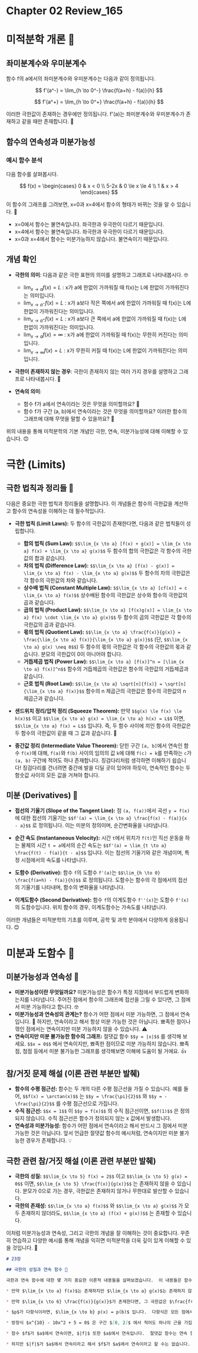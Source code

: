 # Chapter 02 Review_165

# 미적분학 개론 📝

## 좌미분계수와 우미분계수

함수 f의 a에서의 좌미분계수와 우미분계수는 다음과 같이 정의됩니다.

$$
f'(a^-) = \lim_{h \to 0^-} \frac{f(a+h) - f(a)}{h}
$$

$$
f'(a^+) = \lim_{h \to 0^+} \frac{f(a+h) - f(a)}{h}
$$

이러한 극한값이 존재하는 경우에만 정의됩니다.  f'(a)는 좌미분계수와 우미분계수가 존재하고 같을 때만 존재합니다.  🤔

## 함수의 연속성과 미분가능성

### 예시 함수 분석

다음 함수를 살펴봅시다.

$$
f(x) = \begin{cases}
0 & x < 0 \\
5-2x & 0 \le x \le 4 \\
1 & x > 4
\end{cases}
$$

이 함수의 그래프를 그려보면, x=0과 x=4에서 함수의 형태가 바뀌는 것을 알 수 있습니다.  🧐

* x=0에서 함수는 불연속입니다. 좌극한과 우극한이 다르기 때문입니다.
* x=4에서 함수는 불연속입니다. 좌극한과 우극한이 다르기 때문입니다.
* x=0과 x=4에서 함수는 미분가능하지 않습니다. 불연속이기 때문입니다.

## 개념 확인

* **극한의 의미**:  다음과 같은 극한 표현의 의미를 설명하고 그래프로 나타내봅시다.  🤓
    * $\lim_{x \to a} f(x) = L$ : x가 a에 한없이 가까워질 때 f(x)는 L에 한없이 가까워진다는 의미입니다.
    * $\lim_{x \to a^-} f(x) = L$ : x가 a보다 작은 쪽에서 a에 한없이 가까워질 때 f(x)는 L에 한없이 가까워진다는 의미입니다.
    * $\lim_{x \to a^+} f(x) = L$ : x가 a보다 큰 쪽에서 a에 한없이 가까워질 때 f(x)는 L에 한없이 가까워진다는 의미입니다.
    * $\lim_{x \to a} f(x) = \infty$ : x가 a에 한없이 가까워질 때 f(x)는 무한히 커진다는 의미입니다.
    * $\lim_{x \to \infty} f(x) = L$ : x가 무한히 커질 때 f(x)는 L에 한없이 가까워진다는 의미입니다.

* **극한이 존재하지 않는 경우**: 극한이 존재하지 않는 여러 가지 경우를 설명하고 그래프로 나타내봅시다.  🤔

* **연속의 의미**:
    * 함수 f가 a에서 연속이라는 것은 무엇을 의미할까요?  🧐
    * 함수 f가 구간 (a, b)에서 연속이라는 것은 무엇을 의미할까요? 이러한 함수의 그래프에 대해 무엇을 말할 수 있을까요?  🧐


위의 내용을 통해 미적분학의 기본 개념인 극한, 연속, 미분가능성에 대해 이해할 수 있습니다. 😊

# 극한 (Limits)

## 극한 법칙과 정리들 🤔

다음은 중요한 극한 법칙과 정리들을 설명합니다.  이 개념들은 함수의 극한값을 계산하고 함수의 연속성을 이해하는 데 필수적입니다.

* **극한 법칙 (Limit Laws):**  두 함수의 극한값이 존재한다면, 다음과 같은 법칙들이 성립합니다.

    * **합의 법칙 (Sum Law):**  `$$\lim_{x \to a} [f(x) + g(x)] = \lim_{x \to a} f(x) + \lim_{x \to a} g(x)$$` 두 함수의 합의 극한값은 각 함수의 극한값의 합과 같습니다.
    * **차의 법칙 (Difference Law):** `$$\lim_{x \to a} [f(x) - g(x)] = \lim_{x \to a} f(x) - \lim_{x \to a} g(x)$$` 두 함수의 차의 극한값은 각 함수의 극한값의 차와 같습니다.
    * **상수배 법칙 (Constant Multiple Law):** `$$\lim_{x \to a} [cf(x)] = c \lim_{x \to a} f(x)$$`  상수배된 함수의 극한값은 상수와 함수의 극한값의 곱과 같습니다.
    * **곱의 법칙 (Product Law):** `$$\lim_{x \to a} [f(x)g(x)] = \lim_{x \to a} f(x) \cdot \lim_{x \to a} g(x)$$` 두 함수의 곱의 극한값은 각 함수의 극한값의 곱과 같습니다.
    * **몫의 법칙 (Quotient Law):** `$$\lim_{x \to a} \frac{f(x)}{g(x)} = \frac{\lim_{x \to a} f(x)}{\lim_{x \to a} g(x)}$$` (단, `$$\lim_{x \to a} g(x) \neq 0$$`) 두 함수의 몫의 극한값은 각 함수의 극한값의 몫과 같습니다. 분모의 극한값이 0이 아니어야 합니다.
    * **거듭제곱 법칙 (Power Law):** `$$\lim_{x \to a} [f(x)]^n = [\lim_{x \to a} f(x)]^n$$` 함수의 거듭제곱의 극한값은 함수의 극한값의 거듭제곱과 같습니다.
    * **근호 법칙 (Root Law):** `$$\lim_{x \to a} \sqrt[n]{f(x)} = \sqrt[n]{\lim_{x \to a} f(x)}$$` 함수의 n 제곱근의 극한값은 함수의 극한값의 n 제곱근과 같습니다.


* **샌드위치 정리/압착 정리 (Squeeze Theorem):**  만약 `$$g(x) \le f(x) \le h(x)$$` 이고 `$$\lim_{x \to a} g(x) = \lim_{x \to a} h(x) = L$$` 이면, `$$\lim_{x \to a} f(x) = L$$` 입니다.  즉, 두 함수 사이에 끼인 함수의 극한값은 두 함수의 극한값이 같을 때 그 값과 같습니다. 🥪

* **중간값 정리 (Intermediate Value Theorem):**  닫힌 구간 `[a, b]`에서 연속인 함수 `f(x)`에 대해, `f(a)`와 `f(b)` 사이의 임의의 값 `k`에 대해 `f(c) = k`를 만족하는 `c`가 `(a, b)` 구간에 적어도 하나 존재합니다. 징검다리처럼 생각하면 이해하기 쉽습니다! 징검다리를 건너려면 중간에 발을 디딜 곳이 있어야 하듯이, 연속적인 함수는 두 함숫값 사이의 모든 값을 거쳐야 합니다.

## 미분 (Derivatives) 🌱

* **접선의 기울기 (Slope of the Tangent Line):** 점 `(a, f(a))`에서 곡선 `y = f(x)`에 대한 접선의 기울기는 `$$f'(a) = \lim_{x \to a} \frac{f(x) - f(a)}{x - a}$$` 로 정의됩니다. 이는 미분의 정의이며, 순간변화율을 나타냅니다.

* **순간 속도 (Instantaneous Velocity):**  시간 `t`에서 위치가 `f(t)`인 직선 운동을 하는 물체의 시간 `t = a`에서의 순간 속도는 `$$f'(a) = \lim_{t \to a} \frac{f(t) - f(a)}{t - a}$$` 입니다. 이는 접선의 기울기와 같은 개념이며, 특정 시점에서의 속도를 나타냅니다.

* **도함수 (Derivative):** 함수 `f`의 도함수 `f'(a)`는 `$$\lim_{h \to 0} \frac{f(a+h) - f(a)}{h}$$` 로 정의됩니다. 도함수는 함수의 각 점에서의 접선의 기울기를 나타내며, 함수의 변화율을 나타냅니다.

* **이계도함수 (Second Derivative):** 함수 `f`의 이계도함수 `f''(x)`는 도함수 `f'(x)`의 도함수입니다. 위치 함수의 경우, 이계도함수는 가속도를 나타냅니다.


이러한 개념들은 미적분학의 기초를 이루며, 공학 및 과학 분야에서 다양하게 응용됩니다.  😊

# 미분과 도함수 🧮

## 미분가능성과 연속성 🤔

* **미분가능성이란 무엇일까요?**  미분가능성은 함수가 특정 지점에서 부드럽게 변화하는지를 나타냅니다.  주어진 점에서 함수의 그래프에 접선을 그릴 수 있다면, 그 점에서 미분 가능하다고 합니다.  🤓
* **미분가능성과 연속성의 관계는?**  함수가 어떤 점에서 미분 가능하면, 그 점에서 연속입니다.  🔄  하지만, 연속이라고 해서 항상 미분 가능한 것은 아닙니다.  뾰족한 점이나 꺾인 점에서는 연속이지만 미분 가능하지 않을 수 있습니다. ⚠️
* **연속이지만 미분 불가능한 함수의 그래프:**  절댓값 함수 `$$y = |x|$$` 를 생각해 보세요.  `$$x = 0$$` 에서 연속이지만, 뾰족한 점이므로 미분 가능하지 않습니다.  뾰족점, 첨점 등에서 미분 불가능한 그래프를 생각해보면 이해에 도움이 될 거에요. 👍


## 참/거짓 문제 해설 (이론 관련 부분만 발췌)

* **함수의 수평 점근선:** 함수는 두 개의 다른 수평 점근선을 가질 수 있습니다.  예를 들어, `$$f(x) = \arctan(x)$$` 는 `$$y = \frac{\pi}{2}$$` 와 `$$y = -\frac{\pi}{2}$$` 를 수평 점근선으로 가집니다.  
* **수직 점근선:**  `$$x = 1$$` 이 `$$y = f(x)$$` 의 수직 점근선이면, `$$f(1)$$` 은 정의되지 않습니다.  수직 점근선은 함수가 정의되지 않는 x 값에서 발생합니다.
* **연속성과 미분가능성:** 함수가 어떤 점에서 연속이라고 해서 반드시 그 점에서 미분 가능한 것은 아닙니다. 앞서 언급한 절댓값 함수의 예시처럼, 연속이지만 미분 불가능한 경우가 존재합니다. 💡


## 극한 관련 참/거짓 해설 (이론 관련 부분만 발췌)

* **극한의 성질:**  `$$\lim_{x \to 5} f(x) = 2$$` 이고 `$$\lim_{x \to 5} g(x) = 0$$` 이면, `$$\lim_{x \to 5} \frac{f(x)}{g(x)}$$` 는 존재하지 않을 수 있습니다. 분모가 0으로 가는 경우, 극한값은 존재하지 않거나 무한대로 발산할 수 있습니다.
* **극한의 존재성:** `$$\lim_{x \to a} f(x)$$` 와 `$$\lim_{x \to a} g(x)$$` 가 모두 존재하지 않더라도, `$$\lim_{x \to a} (f(x) + g(x))$$` 는 존재할 수 있습니다.


이처럼 미분가능성과 연속성, 그리고 극한의 개념을 잘 이해하는 것이 중요합니다.  꾸준히 연습하고 다양한 예시를 통해 개념을 익히면 미적분학을 더욱 깊이 있게 이해할 수 있을 것입니다. 🤗

```markdown
# 23장

## 극한의 성질과 연속 함수 🤔

극한과 연속 함수에 대한 몇 가지 중요한 이론적 내용들을 살펴보겠습니다.  이 내용들은 함수의 극한값 존재 여부와 연속성을 판단하는 데 중요한 기준이 됩니다.

* 만약 $\lim_{x \to a} f(x)$는 존재하지만 $\lim_{x \to a} g(x)$는 존재하지 않는다면, $\lim_{x \to a} \frac{f(x)}{g(x)}$ 또한 존재하지 않습니다. 💡

* 만약 $\lim_{x \to 6} \frac{f(x)}{g(x)}$가 존재한다면, 그 극한값은 $\frac{f(6)}{g(6)}$이어야 합니다.  (단, $g(6) \ne 0$ 이어야 함)

* $p$가 다항식이라면, $\lim_{x \to b} p(x) = p(b)$ 입니다.  다항식은 모든 점에서 연속이기 때문입니다. 😊

* 방정식 $x^{10} - 10x^2 + 5 = 0$ 은 구간 $[0, 2]$ 에서 적어도 하나의 근을 가집니다.  이는 중간값 정리에 의해 설명될 수 있습니다.

* 함수 $f$가 $a$에서 연속이면, $|f|$ 또한 $a$에서 연속입니다.  절댓값 함수는 연속 함수의 연속성을 보존합니다.

* 하지만 $|f|$가 $a$에서 연속이라고 해서 $f$가 $a$에서 연속이라고 할 수는 없습니다. ❗  반례를 생각해보면 이해에 도움이 될 것입니다.


```